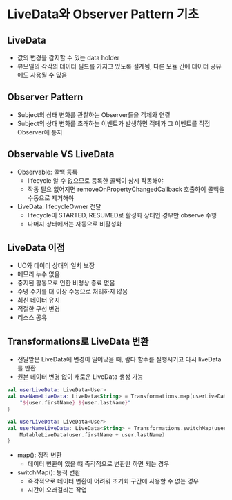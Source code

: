 # LiveData와 Observer Pattern 기초

## LiveData

- 값의 변경을 감지할 수 있는 data holder
- 뷰모델의 각각의 데이터 필드를 가지고 있도록 설계됨, 다른 모듈 간에 데이터 공유에도 사용될 수 있음

## Observer Pattern

- Subject의 상태 변화를 관찰하는 Observer들을 객체와 연결
- Subject의 상태 변화를 초래하는 이벤트가 발생하면 객페가 그 이벤트를 직접 Observer에 통지

## Observable VS LiveData

- Observable: 콜백 등록
    - lifecycle 알 수 없으므로 등록한 콜백이 상시 작동해야
    - 작동 필요 없어지면 removeOnPropertyChangedCallback 호출하여 콜백을 수동으로 제거해야
- LiveData: lifecycleOwner 전달
    - lifecycle이 STARTED, RESUMED로 활성화 상태인 경우만 observe 수행
    - 나머지 상태에서는 자동으로 비활성화

## LiveData 이점

- UO와 데이터 상태의 일치 보장
- 메모리 누수 없음
- 중지된 활동으로 인한 비정상 종료 없음
- 수명 주기를 더 이상 수동으로 처리하지 않음
- 최신 데이터 유지
- 적절한 구성 변경
- 리소스 공유

## Transformations로 LiveData 변환

- 전달받은 LiveData에 변경이 일어났을 때, 람다 함수를 실행시키고 다시 liveData를 반환
- 원본 데이터 변경 없이 새로운 LiveData 생성 가능

```kotlin
val userLiveData: LiveData<User>
val useNameLiveData: LiveData<String> = Transformations.map(userLiveData) { user ->
    "${user.firstName} ${user.lastName}"
}
```

```kotlin
val userLiveData: LiveData<User>
val userNameLiveData: LiveData<String> = Transformations.switchMap(userLiveData) { user ->
    MutableLiveData(user.firstName + user.lastName)
}
```

- map(): 정적 변환
  - 데이터 변환이 있을 떄 즉각적으로 변환만 하면 되는 경우
- switchMap(): 동적 변환
  - 즉각적으로 데이터 변환이 어려워 초기화 구간에 사용할 수 없는 경우
  - 시간이 오래걸리는 작업